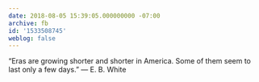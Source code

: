 ```yaml
---
date: 2018-08-05 15:39:05.000000000 -07:00
archive: fb
id: '1533508745'
weblog: false
---
```


“Eras are growing shorter and shorter in America. Some of them seem to last only a few days.” — E. B. White
